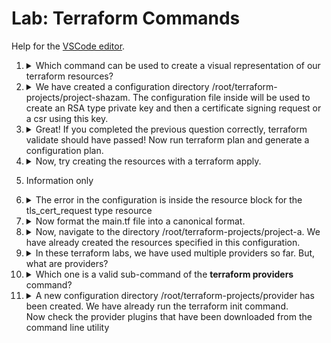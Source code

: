 # Lab: Terraform Commands

Help for the [VSCode editor](https://github.com/kodekloudhub/community-faq/blob/main/docs/vscode-tips.md).

1.  <details>
    <summary>Which command can be used to create a visual representation of our terraform resources?</summary>

    > `terraform graph`

    </details>

1.  <details>
    <summary>We have created a configuration directory /root/terraform-projects/project-shazam. The configuration file inside will be used to create an RSA type private key and then a certificate signing request or a csr using this key.</summary>

    However, there is an error with the configuration. Use the terraform validate command, troubleshoot, and fix the issue.

    You don't have to create the resources yet! You only need to fix the errors reported by terraform validate.

    1. Get details about the error

        ```bash
        cd /root/terraform-projects/project-shazam
        terraform validate
        ```

        It tells us the error with the `private_key` resource

    1. Use the [documentation](https://registry.terraform.io/providers/hashicorp/tls/latest/docs/resources/private_key) to determine what the correct attribute name should be.

    1. Try validating again

        ```
        terraform validate
        ```

        Success!

    </details>

1.  <details>
    <summary>Great! If you completed the previous question correctly, terraform validate should have passed! Now run terraform plan and generate a configuration plan.</summary>

    ```
    terraform plan
    ```

    > YES

    </details>

1.  <details>
    <summary>Now, try creating the resources with a terraform apply.</summary>

    ```
    terraform apply
    ```

    > NO

    </details>

1.  Information only

1.  <details>
    <summary>The error in the configuration is inside the resource block for the tls_cert_request type resource</summary>

    **NOTE**: The question statement about the cause of the error is currently incorrect, as there has been a change to the `tls` provider since the questions were written. To pass this question, do the following

    * Remove the line `rsa_bits = 4096`

    </details>

1.  <details>
    <summary>Now format the main.tf file into a canonical format.</summary>

    ```bash
    terraform fmt
    ```

    </details>

1.  <details>
    <summary>Now, navigate to the directory /root/terraform-projects/project-a. We have already created the resources specified in this configuration.</summary>

    1. Navigate to the given directory in the Explorer pane
    1. Open the file `terraform.tfstate`
    1. Find the `filename` attribute and note its value for the answer.

    </details>

1.  <details>
    <summary>In these terraform labs, we have used multiple providers so far. But, what are providers?</summary>

    * Providers are _plugins_ for the `terraform` program.
    * `terraform init` downloads these based on the content of your configuration files.
    * Other terraform commands which process your configuration load these plugins and call the code within them to process each resource specific to a given provider.

    </details>

1.  <details>
    <summary>Which one is a valid sub-command of the <b>terraform providers</b> command?</summary>

    A sub-command is the value that comes next on the command line.

    To list valid sub-commands of `terraform providers` do

    ```bash
    terraform providers --help
    ```

    </details>

1.  <details>
    <summary>A new configuration directory /root/terraform-projects/provider has been created. We have already run the terraform init command.<br/>Now check the provider plugins that have been downloaded from the command line utility</summary>

    Running `terraform providers` without a sub-command will give us the answer.

    ```bash
    cd /root/terraform-projects/provider
    terraform providers
    ```

    </details>


